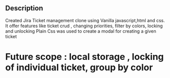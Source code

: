 ## Description

Created Jira Ticket management clone using Vanilla javascript,html and css.
It offer features like ticket crud , changing priorities, filter by colors, locking and unlocking
Plain Css was used to create a modal for creating a given ticket

  # Future scope : local storage , locking of individual ticket, group by color